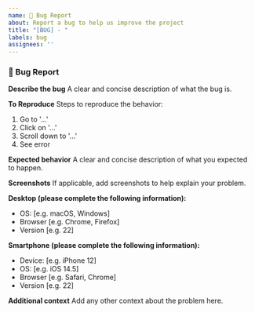 ```yaml
---
name: 🐞 Bug Report
about: Report a bug to help us improve the project
title: "[BUG] - "
labels: bug
assignees: ''
---
```


### 🐛 Bug Report

**Describe the bug**
A clear and concise description of what the bug is.

**To Reproduce**
Steps to reproduce the behavior:
1. Go to '...'
2. Click on '...'
3. Scroll down to '...'
4. See error

**Expected behavior**
A clear and concise description of what you expected to happen.

**Screenshots**
If applicable, add screenshots to help explain your problem.

**Desktop (please complete the following information):**
- OS: [e.g. macOS, Windows]
- Browser [e.g. Chrome, Firefox]
- Version [e.g. 22]

**Smartphone (please complete the following information):**
- Device: [e.g. iPhone 12]
- OS: [e.g. iOS 14.5]
- Browser [e.g. Safari, Chrome]
- Version [e.g. 22]

**Additional context**
Add any other context about the problem here.
